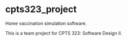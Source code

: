 # cpts323_project
Home vaccination simulation software.

This is a team project for CPTS 323: Software Design II. 
